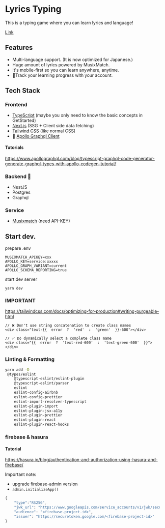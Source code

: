 # Lyrics Typing

This is a typing game where you can learn lyrics and language!

[Link](https://lyrics-typing.vercel.app/)

## Features

- Multi-language support. (It is now optimized for Japanese.)
- Huge amount of lyrics powered by MusixMatch.
- It's mobile-first so you can learn anywhere, anytime.
- 🚧Track your learning progress with your account.

## Tech Stack

### Frontend

- [TypeScript](https://www.typescriptlang.org/docs/handbook/intro.html) (maybe you only need to know the basic concepts in GetStarted)
- [Next.js](https://nextjs.org/docs/getting-started) (SSG + Client side data fetching)
- [Tailwind CSS](https://tailwindcss.com/docs) (like normal CSS)
- 🚧 [Apollo Graphql Client](https://www.apollographql.com/docs/react/)

#### Tutorials

<https://www.apollographql.com/blog/typescript-graphql-code-generator-generate-graphql-types-with-apollo-codegen-tutorial/>

### Backend 🚧

- NestJS
- Postgres
- Graphql

### Service

- [Musixmatch](https://developer.musixmatch.com/documentation/api-reference/track-chart-get) (need API-KEY)

## Start dev.

prepare .env

```
MUSIXMATCH_APIKEY=xxx
APOLLO_KEY=service:xxxxx
APOLLO_GRAPH_VARIANT=current
APOLLO_SCHEMA_REPORTING=true
```

start dev server

```
yarn dev
```

### IMPORTANT

https://tailwindcss.com/docs/optimizing-for-production#writing-purgeable-html

```
// ❌ Don't use string concatenation to create class names
<div class="text-{{  error  ?  'red'  :  'green'  }}-600"></div>

// ✅ Do dynamically select a complete class name
<div class="{{  error  ?  'text-red-600'  :  'text-green-600'  }}"></div>
```

### Linting & Formatting

```bash
yarn add -D
 @types/eslint
    @typescript-eslint/eslint-plugin
    @typescript-eslint/parser
    eslint
    eslint-config-airbnb
    eslint-config-prettier
    eslint-import-resolver-typescript
    eslint-plugin-import
    eslint-plugin-jsx-a11y
    eslint-plugin-prettier
    eslint-plugin-react
    eslint-plugin-react-hooks
```

### firebase & hasura

#### Tutorial

https://hasura.io/blog/authentication-and-authorization-using-hasura-and-firebase/

Important note:

- upgrade firebase-admin version
- `admin.initializeApp()`

```js
{
    "type":"RS256",
    "jwk_url": "https://www.googleapis.com/service_accounts/v1/jwk/securetoken@system.gserviceaccount.com",
    "audience": "<firebase-project-id>",
    "issuer": "https://securetoken.google.com/<firebase-project-id>"
}
```
